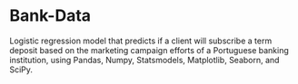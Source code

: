 # Bank-Data
Logistic regression model that predicts if a client will subscribe a term deposit based on the marketing campaign efforts of a Portuguese banking institution, using Pandas, Numpy, Statsmodels, Matplotlib, Seaborn, and SciPy.
